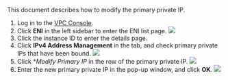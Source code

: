 This document describes how to modify the primary private IP.
1. Log in to the [VPC Console](https://console.cloud.tencent.com/vpc).
2. Click **ENI** in the left sidebar to enter the ENI list page.
![](https://main.qcloudimg.com/raw/398ca573665bfe9ae0097bfac04bea07.png)
3. Click the instance ID to enter the details page.
4. Click **IPv4 Address Management** in the tab, and check primary private IPs that have been bound.
 ![](https://main.qcloudimg.com/raw/9ac36c5a428ae63f03b4a9d52e267152.png)
5. Click **Modify Primary IP* in the row of the primary private IP.
![](https://main.qcloudimg.com/raw/519cc573d98fe4d30948a5ae89033782.png)
6. Enter the new primary private IP in the pop-up window, and click **OK**.
![](https://main.qcloudimg.com/raw/495555a2c35cf0442c670a5a7c4b1fb9.png)

